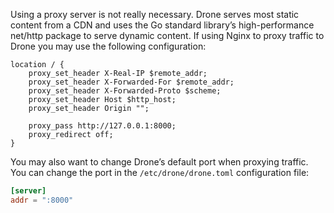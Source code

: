 Using a proxy server is not really necessary. Drone serves most static content from a CDN and uses the Go standard library’s high-performance net/http package to serve dynamic content. If using Nginx to proxy traffic to Drone you may use the following configuration:

```nginx
location / {
    proxy_set_header X-Real-IP $remote_addr;
    proxy_set_header X-Forwarded-For $remote_addr;
    proxy_set_header X-Forwarded-Proto $scheme;
    proxy_set_header Host $http_host;
    proxy_set_header Origin "";

    proxy_pass http://127.0.0.1:8000;
    proxy_redirect off;
}
```

You may also want to change Drone’s default port when proxying traffic. You can change the port in the `/etc/drone/drone.toml` configuration file:

```toml
[server]
addr = ":8000"
```
